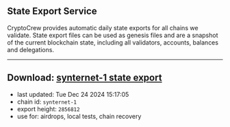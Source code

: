## State Export Service
CryptoCrew provides automatic daily state exports for all chains we validate. State export files can be used as genesis files and are a snapshot of the current blockchain state, including all validators, accounts, balances and delegations.

---
**Download: [synternet-1 state export](https://dl-eu2.ccvalidators.com/SERVICE/synternet/synternet-1_export_2856812.json)**
---

- last updated: Tue Dec 24 2024 15:17:05
- chain id: `synternet-1`
- export height: `2856812`
- use for: airdrops, local tests, chain recovery
